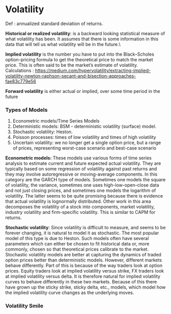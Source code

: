 # Volatility 
Def : annualized standard deviation of returns.

**Historical or realized volatility**: is
a backward looking statistical measure of what volatility
has been. It assumes that there is some
information in this data that will tell us what volatility
will be in the future.\

**Implied volatility** is the number you have to put into
the Black–Scholes option-pricing formula to get the
theoretical price to match the market price. This is
often said to be the market’s estimate of volatility.\
Calculations : https://medium.com/hypervolatility/extracting-implied-volatility-newton-raphson-secant-and-bisection-approaches-fae83c779e56

**Forward volatility** is either actual or implied, over some time period in the future

### Types of Models
1. Econometric models/Time Series Models
2. Deterministic models: BSM - deterministic volatility (surface) model.
3. Stochastic volatility: Heston.
4. Poisson processes: times of low volatility and
times of high volatility
5. Uncertain volatility: we no longer get a single option
price, but a range of prices, representing worst-case
scenario and best-case scenario

**Econometric models:** These models use various forms of
time series analysis to estimate current and future
expected actual volatility. They are typically based on
some regression of volatility against past returns and
they may involve autoregressive or moving-average components.
In this category are the GARCH type of models.
Sometimes one models the square of volatility, the
variance, sometimes one uses high-low-open-close data
and not just closing prices, and sometimes one models
the logarithm of volatility. The latter seems to be quite
promising because there is evidence that actual volatility
is lognormally distributed. Other work in this area
decomposes the volatility of a stock into components,
market volatility, industry volatility and firm-specific
volatility. This is similar to CAPM for returns.

**Stochastic volatility**: Since volatility is difficult to measure,
and seems to be forever changing, it is natural to model
it as stochastic. The most popular model of this type is
due to Heston. Such models often have several parameters
which can either be chosen to fit historical data
or, more commonly, chosen so that theoretical prices
calibrate to the market. Stochastic volatility models
are better at capturing the dynamics of traded option prices better than deterministic models. However, different
markets behave differently. Part of this is because
of the way traders look at option prices. Equity traders
look at implied volatility versus strike, FX traders look
at implied volatility versus delta. It is therefore natural
for implied volatility curves to behave differently in
these two markets. Because of this there have grown
up the sticky strike, sticky delta, etc., models, which
model how the implied volatility curve changes as the
underlying moves.


### Volatility Smile